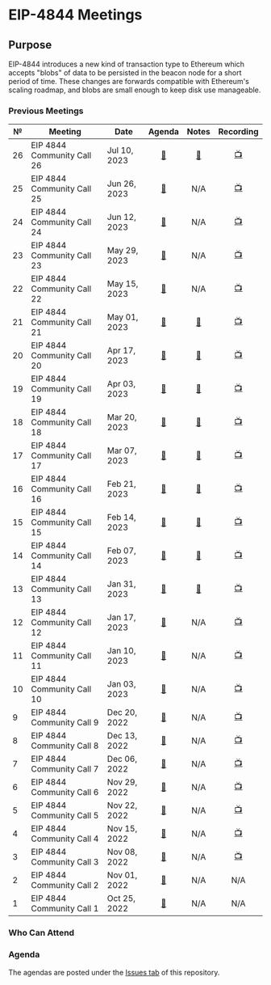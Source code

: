 # EIP-4844 Meetings

## Purpose
EIP-4844 introduces a new kind of transaction type to Ethereum which accepts "blobs" of data to be persisted in the beacon node for a short period of time. These changes are forwards compatible with Ethereum's scaling roadmap, and blobs are small enough to keep disk use manageable.

### Previous Meetings

 №  | Meeting | Date                             | Agenda           | Notes                  | Recording          |
--- | ------- |--------------------------------  | :--------------: | :--------------------: | :----------------: |
26 | EIP 4844 Community Call 26 | Jul 10, 2023 | [🔗](https://github.com/ethereum/pm/issues/818) | [🔗](https://github.com/Ethereum/pm/blob/master/Breakout-Room-Meetings/eip-4844/Meeting%2026.md) | [📺](https://www.youtube.com/watch?v=vdFD5w0OIqA) | 
25 | EIP 4844 Community Call 25 | Jun 26, 2023 | [🔗](https://github.com/ethereum/pm/issues/807) | N/A | [📺](https://youtu.be/WFwXitiwv-Q) | 
24 | EIP 4844 Community Call 24 | Jun 12, 2023 | [🔗](https://github.com/ethereum/pm/issues/794) | N/A | [📺](https://youtu.be/jQ86ItkOfm0) | 
23 | EIP 4844 Community Call 23 | May 29, 2023 | [🔗](https://github.com/ethereum/pm/issues/782) | N/A | [📺](https://youtu.be/lZiotV3nNIU) | 
22 | EIP 4844 Community Call 22 | May 15, 2023 | [🔗](https://github.com/ethereum/pm/issues/772) | N/A | [📺](https://youtu.be/IckYm8ZXZtE) | 
21 | EIP 4844 Community Call 21 | May 01, 2023 | [🔗](https://github.com/ethereum/pm/issues/760) | [🔗](https://github.com/Ethereum/pm/blob/master/Breakout-Room-Meetings/eip-4844/Meeting%2021.md) | [📺](https://youtu.be/M2pYYEtM3Gw) | 
20 | EIP 4844 Community Call 20 | Apr 17, 2023 | [🔗](https://github.com/ethereum/pm/issues/755) | [🔗](https://github.com/Ethereum/pm/blob/master/Breakout-Room-Meetings/eip-4844/Meeting%2020.md) | [📺](https://www.youtube.com/watch?v=oCqfxb5CWAI) | 
19 | EIP 4844 Community Call 19 | Apr 03, 2023 | [🔗](https://github.com/ethereum/pm/issues/745) | [🔗](https://github.com/Ethereum/pm/blob/master/Breakout-Room-Meetings/eip-4844/Meeting%2019.md) | [📺](https://youtu.be/MVGnY7vAPeg) | 
18 | EIP 4844 Community Call 18 | Mar 20, 2023 | [🔗](https://github.com/ethereum/pm/issues/739) | [🔗](https://github.com/Ethereum/pm/blob/master/Breakout-Room-Meetings/eip-4844/Meeting%2018.md) | [📺](https://youtu.be/gdy5svsnFrM) | 
17 | EIP 4844 Community Call 17 | Mar 07, 2023 | [🔗](https://github.com/ethereum/pm/issues/732) | [🔗](https://github.com/Ethereum/pm/blob/master/Breakout-Room-Meetings/eip-4844/Meeting%2017.md) | [📺](https://youtu.be/8hDlg-x6MjE) | 
16 | EIP 4844 Community Call 16 | Feb 21, 2023 | [🔗](https://github.com/ethereum/pm/issues/726) | [🔗](https://github.com/Ethereum/pm/blob/master/Breakout-Room-Meetings/eip-4844/Meeting%2016.md) | [📺](https://youtu.be/hWcpSlwNTBU) | 
15 | EIP 4844 Community Call 15 | Feb 14, 2023 | [🔗](https://github.com/ethereum/pm/issues/722) | [🔗](https://github.com/Ethereum/pm/blob/master/Breakout-Room-Meetings/eip-4844/Meeting%2015.md) | [📺](https://youtu.be/poTKRryqrzU) | 
14 | EIP 4844 Community Call 14 | Feb 07, 2023 | [🔗](https://github.com/ethereum/pm/issues/718) | [🔗](https://github.com/Ethereum/pm/blob/master/Breakout-Room-Meetings/eip-4844/Meeting%2014.md) | [📺](https://youtu.be/vQGk9FDs_CM) | 
13 | EIP 4844 Community Call 13 | Jan 31, 2023 | [🔗](https://github.com/ethereum/pm/issues/716) | [🔗](https://github.com/Ethereum/pm/blob/master/Breakout-Room-Meetings/eip-4844/Meeting%2013.md) | [📺](https://youtu.be/O1LLyKIMHUM) | 
12 | EIP 4844 Community Call 12 | Jan 17, 2023 | [🔗](https://github.com/ethereum/pm/issues/709) | N/A | [📺](https://youtu.be/zDjF3AGypbM) | 
11 | EIP 4844 Community Call 11 | Jan 10, 2023 | [🔗](https://github.com/ethereum/pm/issues/707) | N/A | [📺](https://youtu.be/FnKOHR92dXU) | 
10 | EIP 4844 Community Call 10 | Jan 03, 2023 | [🔗](https://github.com/ethereum/pm/issues/701) | N/A | [📺](https://youtu.be/9ZwTy0msVdU) | 
9 | EIP 4844 Community Call 9 | Dec 20, 2022 | [🔗](https://github.com/ethereum/pm/issues/789) | N/A | [📺](https://youtu.be/pgJxQuAizMw) | 
8 | EIP 4844 Community Call 8 | Dec 13, 2022 | [🔗](https://github.com/ethereum/pm/issues/686) | N/A | [📺](https://youtu.be/MQGJgdWOTpI) | 
7 | EIP 4844 Community Call 7 | Dec 06, 2022 | [🔗](https://github.com/ethereum/pm/issues/684) | N/A | [📺](https://youtu.be/2lSGS9weOv0) | 
6 | EIP 4844 Community Call 6 | Nov 29, 2022 | [🔗](https://github.com/ethereum/pm/issues/679) | N/A | [📺](https://youtu.be/MVGnY7vAPeg) | 
5 | EIP 4844 Community Call 5 | Nov 22, 2022 | [🔗](https://github.com/ethereum/pm/issues/670) | N/A | [📺](https://youtu.be/tTF2VHcAMzE) | 
4 | EIP 4844 Community Call 4 | Nov 15, 2022 | [🔗](https://github.com/ethereum/pm/issues/663) | N/A | [📺](https://www.youtube.com/watch?v=3vWBTEJSeSY) | 
3 | EIP 4844 Community Call 3 | Nov 08, 2022 | [🔗](https://github.com/ethereum/pm/issues/655) | N/A | [📺](https://youtu.be/GoUTXA9cPpA) | 
2 | EIP 4844 Community Call 2 | Nov 01, 2022 | [🔗](https://github.com/ethereum/pm/issues/650) | N/A | N/A | 
1 | EIP 4844 Community Call 1 | Oct 25, 2022 | [🔗](https://github.com/ethereum/pm/issues/647) | N/A | N/A | 
 
### Who Can Attend


### Agenda

The agendas are posted under the [Issues tab](https://github.com/ethereum/pm/issues/) of this repository. 



